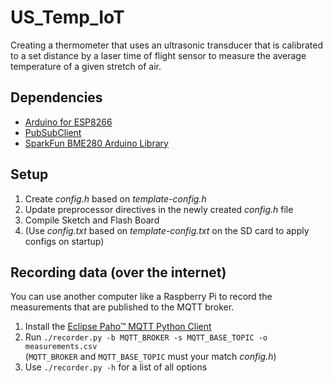 # US_Temp_IoT
Creating a thermometer that uses an ultrasonic transducer that is calibrated to a set distance by a laser time of flight sensor to measure the average temperature of a given stretch of air.

## Dependencies
* [Arduino for ESP8266](https://github.com/esp8266/Arduino)
* [PubSubClient](https://github.com/knolleary/pubsubclient)
* [SparkFun BME280 Arduino Library](https://github.com/sparkfun/SparkFun_BME280_Arduino_Library)

## Setup
1. Create _config.h_ based on _template-config.h_
2. Update preprocessor directives in the newly created _config.h_ file
3. Compile Sketch and Flash Board
4. (Use _config.txt_ based on _template-config.txt_ on the SD card to apply configs on startup)

## Recording data (over the internet)
You can use another computer like a Raspberry Pi to record the measurements that are published to the MQTT broker.
1. Install the [Eclipse Paho™ MQTT Python Client](https://github.com/eclipse/paho.mqtt.python)
2. Run `./recorder.py -b MQTT_BROKER -s MQTT_BASE_TOPIC -o measurements.csv`  
(`MQTT_BROKER` and `MQTT_BASE_TOPIC` must your match _config.h_)
3. Use `./recorder.py -h` for a list of all options
